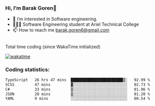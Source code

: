 ###  Hi, I’m Barak Goren👋
- 👀 I’m interested in Software engineering.
- 👨🏼‍🎓 Software Engineering student at Ariel Technical College
- 📫 How to reach me barak.goren6@gmail.com
##
Total time coding (since WakaTime initialized)

[![wakatime](https://wakatime.com/badge/user/5cc5ec80-a806-4ca2-a704-db29274e48cd.svg)](https://wakatime.com/@5cc5ec80-a806-4ca2-a704-db29274e48cd)

   
### Coding statistics:

<!--START_SECTION:waka-->

```txt
TypeScript   26 hrs 47 mins  ███████████████████████▒░   92.99 %
SCSS         47 mins         ▓░░░░░░░░░░░░░░░░░░░░░░░░   02.73 %
C#           33 mins         ▒░░░░░░░░░░░░░░░░░░░░░░░░   01.96 %
JSON         20 mins         ▒░░░░░░░░░░░░░░░░░░░░░░░░   01.20 %
YAML         9 mins          ░░░░░░░░░░░░░░░░░░░░░░░░░   00.54 %
```

<!--END_SECTION:waka-->

<!---
barakgoren/barakgoren is a ✨ special ✨ repository because its `README.md` (this file) appears on your GitHub profile.
You can click the Preview link to take a look at your changes.
--->
